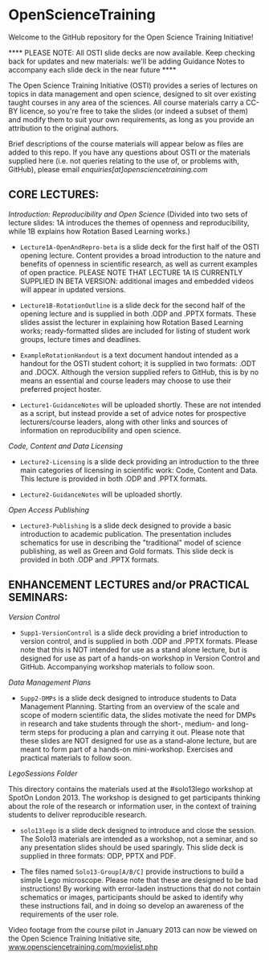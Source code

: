 OpenScienceTraining
===================

Welcome to the GitHub repository for the Open Science Training Initiative!

**** PLEASE NOTE: All OSTI slide decks are now available. Keep checking back for updates and new materials: we'll be adding Guidance Notes to accompany each slide deck in the near future ****

The Open Science Training Initiative (OSTI) provides a series of lectures on topics in data management and open science, designed to sit over existing taught courses in any area of the sciences. All course materials carry a CC-BY licence, so you're free to take the slides (or indeed a subset of them) and modify them to suit your own requirements, as long as you provide an attribution to the original authors.

Brief descriptions of the course materials will appear below as files are added to this repo. If you have any questions about OSTI or the materials supplied here (i.e. not queries relating to the use of, or problems with, GitHub), please email *enquiries[at]opensciencetraining.com*

CORE LECTURES:
--------------
*Introduction: Reproducibility and Open Science*
(Divided into two sets of lecture slides: 1A introduces the themes of openness and reproducibility, while 1B explains how Rotation Based Learning works.)

- `Lecture1A-OpenAndRepro-beta` is a slide deck for the first half of the OSTI opening lecture. Content provides a broad introduction to the nature and benefits of openness in scientific research, as well as current examples of open practice. PLEASE NOTE THAT LECTURE 1A IS CURRENTLY SUPPLIED IN BETA VERSION: additional images and embedded videos will appear in updated versions.

- `Lecture1B-RotationOutline` is a slide deck for the second half of the opening lecture and is supplied in both .ODP and .PPTX formats. These slides assist the lecturer in explaining how Rotation Based Learning works; ready-formatted slides are included for listing of student work groups, lecture times and deadlines.

- `ExampleRotationHandout` is a text document handout intended as a handout for the OSTI student cohort; it is supplied in two formats: .ODT and .DOCX. Although the version supplied refers to GitHub, this is by no means an essential and course leaders may choose to use their preferred project hoster.

- `Lecture1-GuidanceNotes` will be uploaded shortly. These are not intended as a script, but instead provide a set of advice notes for prospective lecturers/course leaders, along with other links and sources of information on reproducibility and open science.

*Code, Content and Data Licensing*

- `Lecture2-Licensing` is a slide deck providing an introduction to the three main categories of licensing in scientific work: Code, Content and Data. This lecture is provided in both .ODP and .PPTX formats.

- `Lecture2-GuidanceNotes` will be uploaded shortly.

*Open Access Publishing*

- `Lecture3-Publishing` is a slide deck designed to provide a basic introduction to academic publication. The presentation includes schematics for use in describing the "traditional" model of science publishing, as well as Green and Gold formats. This slide deck is provided in both .ODP and .PPTX formats.


ENHANCEMENT LECTURES and/or PRACTICAL SEMINARS:
------------------------------------------------
*Version Control*

- `Supp1-VersionControl` is a slide deck providing a brief introduction to version control, and is supplied in both .ODP and .PPTX formats. Please note that this is NOT intended for use as a stand alone lecture, but is designed for use as part of a hands-on workshop in Version Control and GitHub. Accompanying workshop materials to follow soon.

*Data Management Plans*

- `Supp2-DMPs` is a slide deck designed to introduce students to Data Management Planning. Starting from an overview of the scale and scope of modern scientific data, the slides motivate the need for DMPs in research and take students through the short-, medium- and long-term steps for producing a plan and carrying it out. Please note that these slides are NOT designed for use as a stand-alone lecture, but are meant to form part of a hands-on mini-workshop. Exercises and practical materials to follow soon.

*LegoSessions Folder*

This directory contains the materials used at the #solo13lego workshop at SpotOn London 2013. The workshop is designed to get participants thinking about the role of the research or information user, in the context of training students to deliver reproducible research.

- `solo13lego` is a slide deck designed to introduce and close the session. The Solo13 materials are intended as a workshop, not a seminar, and so any presentation slides should be used sparingly. This slide deck is supplied in three formats: ODP, PPTX and PDF.

- The files named `Solo13-Group[A/B/C]` provide instructions to build a simple Lego microscope. Please note that these are designed to be bad instructions! By working with error-laden instructions that do not contain schematics or images, participants should be asked to identify why these instructions fail, and in doing so develop an awareness of the requirements of the user role.
 
Video footage from the course pilot in January 2013 can now be viewed on the Open Science Training Initiative site,
www.opensciencetraining.com/movielist.php

